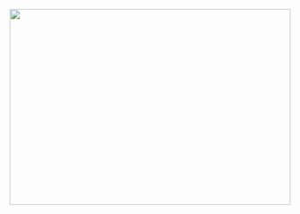 <p align="center">
  <img width="500px" height="350px" src="https://media.giphy.com/media/fC04sA9M2dDlGb3kdn/giphy-downsized-large.gif" />
</p>

